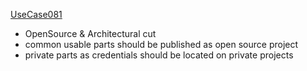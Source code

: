 [UseCase081](https://github.com/DomainDrivenArchitecture/ddaRequirement/blob/master/en/requirements/UseCase081.md) 
 * OpenSource & Architectural cut
  * common usable parts should be published as open source project
  * private parts as credentials should be located on private projects
